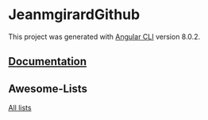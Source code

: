 # JeanmgirardGithub
This project was generated with [Angular CLI](https://github.com/angular/angular-cli) version 8.0.2.


## [Documentation](https://jeanmgirard.github.io/Docs/)


## Awesome-Lists
[All lists](https://jeanmgirard.github.io/Awesome-Lists/)
